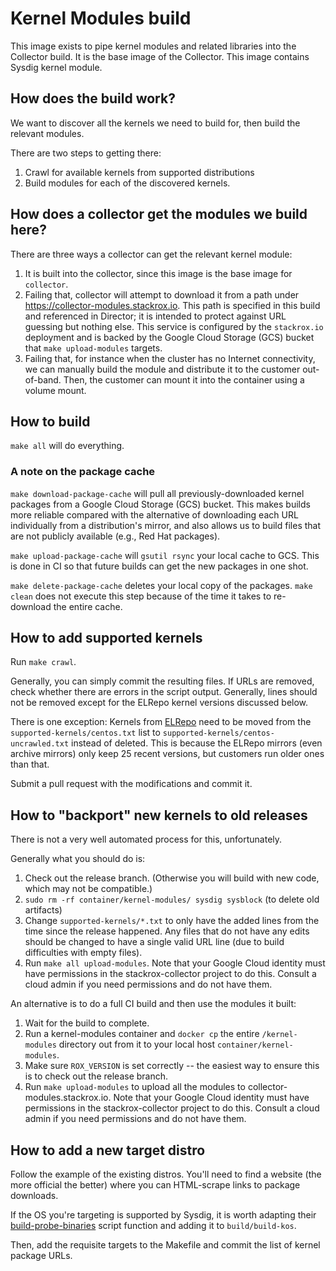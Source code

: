 # Kernel Modules build

This image exists to pipe kernel modules and related libraries
into the Collector build. It is the base image of the Collector.
This image contains Sysdig kernel module.

## How does the build work?
We want to discover all the kernels we need to build for, then build
the relevant modules.

There are two steps to getting there:

 1. Crawl for available kernels from supported distributions
 1. Build modules for each of the discovered kernels.

## How does a collector get the modules we build here?
There are three ways a collector can get the relevant kernel module:

1. It is built into the collector, since this image is the base image
for `collector`.
1. Failing that, collector will attempt to download it from a path under
https://collector-modules.stackrox.io. This path is specified in this build
and referenced in Director; it is intended to protect against URL guessing
but nothing else. This service is configured by the `stackrox.io` deployment
and is backed by the Google Cloud Storage (GCS) bucket that
`make upload-modules` targets.
1. Failing that, for instance when the cluster has no Internet connectivity,
we can manually build the module and distribute it to the customer out-of-band.
Then, the customer can mount it into the container using a volume mount.

## How to build
`make all` will do everything.

### A note on the package cache
`make download-package-cache` will pull all previously-downloaded kernel
packages from a Google Cloud Storage (GCS) bucket.
This makes builds more reliable compared with the alternative of downloading
each URL individually from a distribution's mirror, and also allows us to build
files that are not publicly available (e.g., Red Hat packages).

`make upload-package-cache` will `gsutil rsync` your local cache to GCS.
This is done in CI so that future builds can get the new packages in one shot.

`make delete-package-cache` deletes your local copy of the packages.
`make clean` does not execute this step because of the time it takes to
re-download the entire cache.

## How to add supported kernels
Run `make crawl`.

Generally, you can simply commit the resulting files.
If URLs are removed, check whether there are errors in the script output.
Generally, lines should not be removed except for the ELRepo kernel versions
discussed below.

There is one exception: Kernels from [ELRepo](https://elrepo.org) need to be
moved from the `supported-kernels/centos.txt` list to
`supported-kernels/centos-uncrawled.txt` instead of deleted. This is because
the ELRepo mirrors (even archive mirrors) only keep 25 recent versions,
but customers run older ones than that.

Submit a pull request with the modifications and commit it.

## How to "backport" new kernels to old releases
There is not a very well automated process for this, unfortunately.

Generally what you should do is:

1. Check out the release branch. (Otherwise you will build with new code,
which may not be compatible.)
1. `sudo rm -rf container/kernel-modules/ sysdig sysblock` (to delete old artifacts)
1. Change `supported-kernels/*.txt` to only have the added lines from
the time since the release happened. Any files that do not have any edits
should be changed to have a single valid URL line (due to build difficulties
with empty files).
1. Run `make all upload-modules`. Note that your Google Cloud identity must
have permissions in the stackrox-collector project to do this. Consult a cloud
admin if you need permissions and do not have them.

An alternative is to do a full CI build and then use the modules it built:

1. Wait for the build to complete.
1. Run a kernel-modules container and `docker cp` the entire `/kernel-modules`
directory out from it to your local host `container/kernel-modules`.
1. Make sure `ROX_VERSION` is set correctly -- the easiest way to ensure this
is to check out the release branch.
1. Run `make upload-modules` to upload all the modules to
collector-modules.stackrox.io. Note that your Google Cloud identity must
have permissions in the stackrox-collector project to do this. Consult a cloud
admin if you need permissions and do not have them.

## How to add a new target distro
Follow the example of the existing distros. You'll need to find a website
(the more official the better) where you can HTML-scrape links to package
downloads.

If the OS you're targeting is supported by Sysdig, it is worth adapting
their [build-probe-binaries](https://github.com/draios/sysdig/blob/dev/scripts/build-probe-binaries)
script function and adding it to `build/build-kos`.

Then, add the requisite targets to the Makefile and commit the list of kernel
package URLs.
